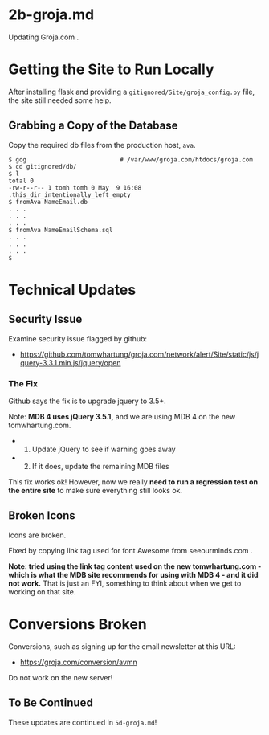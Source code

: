 
# 2b-groja.md

Updating Groja.com .

# Getting the Site to Run Locally

After installing flask and providing a `gitignored/Site/groja_config.py` file, the site still needed some help.

## Grabbing a Copy of the Database

Copy the required db files from the production host, `ava`.

```
$ gog                          # /var/www/groja.com/htdocs/groja.com
$ cd gitignored/db/
$ l
total 0
-rw-r--r-- 1 tomh tomh 0 May  9 16:08 .this_dir_intentionally_left_empty
$ fromAva NameEmail.db
. . .
. . .
. . .
$ fromAva NameEmailSchema.sql
. . .
. . .
. . .
$
```

# Technical Updates

## Security Issue

Examine security issue flagged by github:

- https://github.com/tomwhartung/groja.com/network/alert/Site/static/js/jquery-3.3.1.min.js/jquery/open

### The Fix

Github says the fix is to upgrade jquery to 3.5+.

Note: **MDB 4 uses jQuery 3.5.1,** and we are using MDB 4 on the new tomwhartung.com.

- 1. Update jQuery to see if warning goes away
- 2. If it does, update the remaining MDB files

This fix works ok!
However, now we really **need to run a regression test on the entire site** to make sure everything still looks ok.

## Broken Icons

Icons are broken.

Fixed by copying link tag used for font Awesome from seeourminds.com .

**Note: tried using the link tag content used on the new tomwhartung.com - which is what the MDB site
recommends for using with MDB 4 - and it did not work.**
That is just an FYI, something to think about when we get to working on that site.

# Conversions Broken

Conversions, such as signing up for the email newsletter at this URL:

- https://groja.com/conversion/avmn

Do not work on the new server!

## To Be Continued

These updates are continued in `5d-groja.md`!

